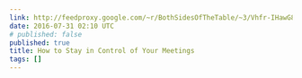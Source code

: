 ```yaml
---
link: http://feedproxy.google.com/~r/BothSidesOfTheTable/~3/Vhfr-IHawG8/how-to-stay-in-control-of-your-meetings-2fc40bde82ce
date: 2016-07-31 02:10 UTC
# published: false
published: true
title: How to Stay in Control of Your Meetings
tags: []
---
```



